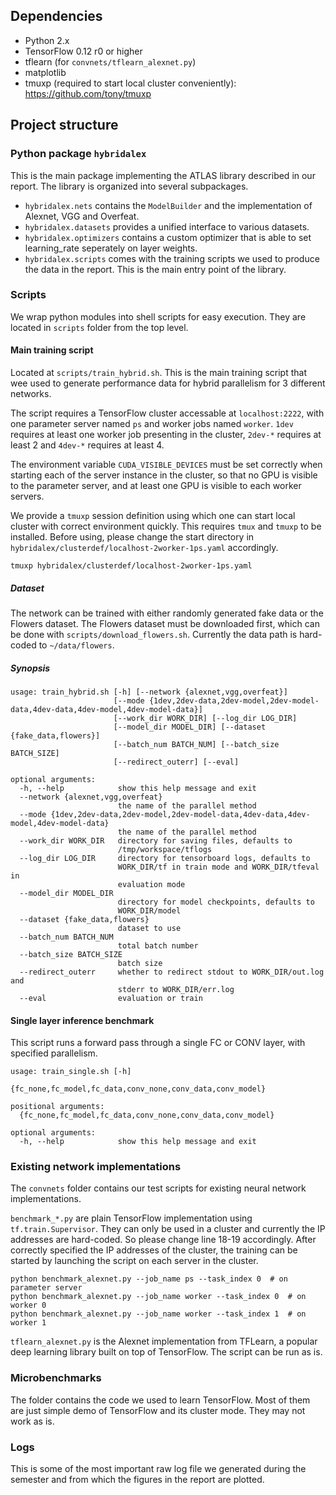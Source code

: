 ## Dependencies

- Python 2.x
- TensorFlow 0.12 r0 or higher
- tflearn (for `convnets/tflearn_alexnet.py`)
- matplotlib
- tmuxp (required to start local cluster conveniently): https://github.com/tony/tmuxp

## Project structure

### Python package `hybridalex`
This is the main package implementing the ATLAS library described in our report. The library is organized into several subpackages.

- `hybridalex.nets` contains the `ModelBuilder` and the implementation of Alexnet, VGG and Overfeat.
- `hybridalex.datasets` provides a unified interface to various datasets.
- `hybridalex.optimizers` contains a custom optimizer that is able to set learning_rate seperately on layer weights.
- `hybridalex.scripts` comes with the training scripts we used to produce the data in the report. This is the main entry point of the library.

### Scripts
We wrap python modules into shell scripts for easy execution. They are located in `scripts` folder from the top level.

#### Main training script
Located at `scripts/train_hybrid.sh`. This is the main training script that wee used to generate performance data for hybrid parallelism for 3 different networks.

The script requires a TensorFlow cluster accessable at `localhost:2222`, with one parameter server named `ps` and worker jobs named `worker`. `1dev` requires at least one worker job presenting in the cluster, `2dev-*` requires at least 2 and `4dev-*` requires at least 4.

The environment variable `CUDA_VISIBLE_DEVICES` must be set correctly when starting each of the server instance in the cluster, so that no GPU is visible to the parameter server, and at least one GPU is visible to each worker servers.

We provide a `tmuxp` session definition using which one can start local cluster with correct environment quickly. This requires `tmux` and `tmuxp` to be installed. Before using, please change the start directory in `hybridalex/clusterdef/localhost-2worker-1ps.yaml` accordingly.
```
tmuxp hybridalex/clusterdef/localhost-2worker-1ps.yaml
```

##### Dataset
The network can be trained with either randomly generated fake data or the Flowers dataset. The Flowers dataset must be downloaded first, which can be done with `scripts/download_flowers.sh`. Currently the data path is hard-coded to `~/data/flowers`.

##### Synopsis

```
usage: train_hybrid.sh [-h] [--network {alexnet,vgg,overfeat}]
                       [--mode {1dev,2dev-data,2dev-model,2dev-model-data,4dev-data,4dev-model,4dev-model-data}]
                       [--work_dir WORK_DIR] [--log_dir LOG_DIR]
                       [--model_dir MODEL_DIR] [--dataset {fake_data,flowers}]
                       [--batch_num BATCH_NUM] [--batch_size BATCH_SIZE]
                       [--redirect_outerr] [--eval]

optional arguments:
  -h, --help            show this help message and exit
  --network {alexnet,vgg,overfeat}
                        the name of the parallel method
  --mode {1dev,2dev-data,2dev-model,2dev-model-data,4dev-data,4dev-model,4dev-model-data}
                        the name of the parallel method
  --work_dir WORK_DIR   directory for saving files, defaults to
                        /tmp/workspace/tflogs
  --log_dir LOG_DIR     directory for tensorboard logs, defaults to
                        WORK_DIR/tf in train mode and WORK_DIR/tfeval in
                        evaluation mode
  --model_dir MODEL_DIR
                        directory for model checkpoints, defaults to
                        WORK_DIR/model
  --dataset {fake_data,flowers}
                        dataset to use
  --batch_num BATCH_NUM
                        total batch number
  --batch_size BATCH_SIZE
                        batch size
  --redirect_outerr     whether to redirect stdout to WORK_DIR/out.log and
                        stderr to WORK_DIR/err.log
  --eval                evaluation or train
```

#### Single layer inference benchmark
This script runs a forward pass through a single FC or CONV layer, with specified parallelism.
```
usage: train_single.sh [-h]
                       {fc_none,fc_model,fc_data,conv_none,conv_data,conv_model}

positional arguments:
  {fc_none,fc_model,fc_data,conv_none,conv_data,conv_model}

optional arguments:
  -h, --help            show this help message and exit
```

### Existing network implementations
The `convnets` folder contains our test scripts for existing neural network implementations.

`benchmark_*.py` are plain TensorFlow implementation using `tf.train.Supervisor`. They can only be used in a cluster and currently the IP addresses are hard-coded. So please change line 18-19 accordingly. After correctly specified the IP addresses of the cluster, the training can be started by launching the script on each server in the cluster.

```
python benchmark_alexnet.py --job_name ps --task_index 0  # on parameter server
python benchmark_alexnet.py --job_name worker --task_index 0  # on worker 0
python benchmark_alexnet.py --job_name worker --task_index 1  # on worker 1
```

`tflearn_alexnet.py` is the Alexnet implementation from TFLearn, a popular deep learning library built on top of TensorFlow. The script can be run as is.

### Microbenchmarks
The folder contains the code we used to learn TensorFlow. Most of them are just simple demo of TensorFlow and its cluster mode. They may not work as is.

### Logs
This is some of the most important raw log file we generated during the semester and from which the figures in the report are plotted.
